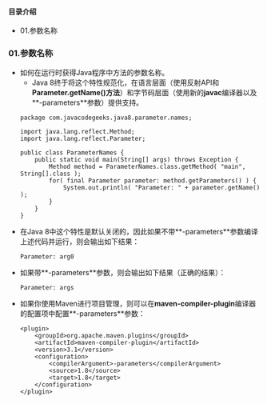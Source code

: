 #### 目录介绍
- 01.参数名称


### 01.参数名称
- 如何在运行时获得Java程序中方法的参数名称。
    - Java 8终于将这个特性规范化，在语言层面（使用反射API和**Parameter.getName()方法**）和字节码层面（使用新的**javac**编译器以及**-parameters**参数）提供支持。
    ```
    package com.javacodegeeks.java8.parameter.names;
    
    import java.lang.reflect.Method;
    import java.lang.reflect.Parameter;
    
    public class ParameterNames {
        public static void main(String[] args) throws Exception {
            Method method = ParameterNames.class.getMethod( "main", String[].class );
            for( final Parameter parameter: method.getParameters() ) {
                System.out.println( "Parameter: " + parameter.getName() );
            }
        }
    }
    ```
- 在Java 8中这个特性是默认关闭的，因此如果不带**-parameters**参数编译上述代码并运行，则会输出如下结果：
    ```
    Parameter: arg0
    ```
- 如果带**-parameters**参数，则会输出如下结果（正确的结果）：
    ```
    Parameter: args
    ```
- 如果你使用Maven进行项目管理，则可以在**maven-compiler-plugin**编译器的配置项中配置**-parameters**参数：
    ```
    <plugin>
        <groupId>org.apache.maven.plugins</groupId>
        <artifactId>maven-compiler-plugin</artifactId>
        <version>3.1</version>
        <configuration>
            <compilerArgument>-parameters</compilerArgument>
            <source>1.8</source>
            <target>1.8</target>
        </configuration>
    </plugin>
    ```












